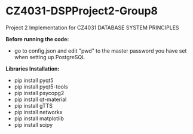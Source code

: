 # CZ4031-DSPProject2-Group8
Project 2 Implementation for CZ4031 DATABASE SYSTEM PRINCIPLES

**Before running the code:**
- go to config.json and edit "pwd" to the master password you have set when setting up PostgreSQL

**Libraries Installation:**
- pip install pyqt5
- pip install pyqt5-tools
- pip install psycopg2
- pip install qt-material
- pip install gTTS
- pip install networkx
- pip install matplotlib
- pip install scipy
